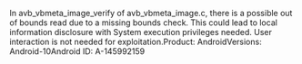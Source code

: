 In avb_vbmeta_image_verify of avb_vbmeta_image.c, there is a possible out of bounds read due to a missing bounds check. This could lead to local information disclosure with System execution privileges needed. User interaction is not needed for exploitation.Product: AndroidVersions: Android-10Android ID: A-145992159